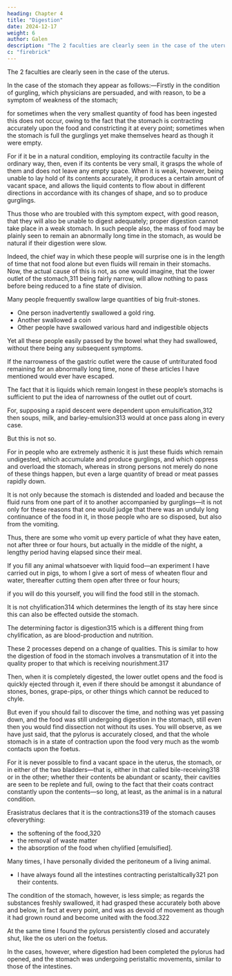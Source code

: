 ```yaml
---
heading: Chapter 4
title: "Digestion"
date: 2024-12-17
weight: 6
author: Galen
description: "The 2 faculties are clearly seen in the case of the uterus"
c: "firebrick"
---
```



The 2 faculties are clearly seen in the case of the uterus.

In the case of the stomach they appear as follows:—Firstly in the condition of gurgling, which physicians are persuaded, and with reason, to be a symptom of weakness of the stomach; 

for sometimes when the very smallest quantity of food has been ingested this does not occur, owing to the fact that the stomach is contracting accurately upon the food and constricting it at every point; sometimes when the stomach is full the gurglings yet make themselves heard as though it were empty.

For if it be in a natural condition, employing its contractile faculty in the ordinary way, then, even if its contents be very small, it grasps the whole of them and does not leave any empty space. When it is weak, however, being unable to lay hold of its contents accurately, it produces a certain amount of vacant space, and allows the liquid contents to flow about in different directions in accordance with its changes of shape, and so to produce gurglings.

Thus those who are troubled with this symptom expect, with good reason, that they will also be unable to digest adequately; proper digestion cannot take place in a weak stomach. In such people also, the mass of food may be plainly seen to remain an abnormally long time in the stomach, as would be natural if their digestion were slow. 

Indeed, the chief way in which these people will surprise one is in the length of time that not food alone but even fluids will remain in their stomachs. Now, the actual cause of this is not, as one would imagine, that the lower outlet of the stomach,311 being fairly narrow, will allow nothing to pass before being reduced to a fine state of division.

Many people frequently swallow large quantities of big fruit-stones.

- One person inadvertently swallowed a gold ring.
- Another swallowed a coin
- Other people have swallowed various hard and indigestible objects

Yet all these people easily passed by the bowel what they had swallowed, without there being any subsequent symptoms.

If the narrowness of the gastric outlet were the cause of untriturated food remaining for an abnormally long time, none of these articles I have mentioned would ever have escaped.

The fact that it is liquids which remain longest in these people’s stomachs is sufficient to put the idea of narrowness of the outlet out of court.

For, supposing a rapid descent were dependent upon emulsification,312 then soups, milk, and barley-emulsion313 would at once pass along in every case.

But this is not so.

For in people who are extremely asthenic it is just these fluids which remain undigested, which accumulate and produce gurglings, and which oppress and overload the stomach, whereas in strong persons not merely do none of these things happen, but even a large quantity of bread or meat passes rapidly down.

It is not only because the stomach is distended and loaded and because the fluid runs from one part of it to another accompanied by gurglings—it is not only for these reasons that one would judge that there was an unduly long continuance of the food in it, in those people who are so disposed, but also from the vomiting.

Thus, there are some who vomit up every particle of what they have eaten, not after three or four hours, but actually in the middle of the night, a lengthy period having elapsed since their meal.

If you fill any animal whatsoever with liquid food—an experiment I have carried out in pigs, to whom I give a sort of mess of wheaten flour and water, thereafter cutting them open after three or four hours; 

if you will do this yourself, you will find the food still in the stomach. 

It is not chylification314 which determines the length of its stay here since this can also be effected outside the stomach.

The determining factor is digestion315 which is a different thing from chylification, as are blood-production and nutrition.

These 2 processes depend on a change of qualities. This is similar to how the digestion of food in the stomach involves a transmutation of it into the quality proper to that which is receiving nourishment.317 

Then, when it is completely digested, the lower outlet opens and the food is quickly ejected through it, even if there should be amongst it abundance of stones, bones, grape-pips, or other things which cannot be reduced to chyle. 

<!-- And you may observe this yourself in an animal, if you will try to hit upon the time at which the descent of food from the stomach takes place.  -->

But even if you should fail to discover the time, and nothing was yet passing down, and the food was still undergoing digestion in the stomach, still even then you would find dissection not without its uses. You will observe, as we have just said, that the pylorus is accurately closed, and that the whole stomach is in a state of contraction upon the food very much as the womb contacts upon the foetus.

For it is never possible to find a vacant space in the uterus, the stomach, or in either of the two bladders—that is, either in that called bile-receiving318 or in the other; whether their contents be abundant or scanty, their cavities are seen to be replete and full, owing to the fact that their coats contract constantly upon the contents—so long, at least, as the animal is in a natural condition.

Erasistratus declares that it is the contractions319 of the stomach causes ofeverything:
- the softening of the food,320
- the removal of waste matter
- the absorption of the food when chylified [emulsified].

Many times, I have personally divided the peritoneum of a living animal.
- I have always found all the intestines contracting peristaltically321 pon their contents.

The condition of the stomach, however, is less simple; as regards the substances freshly swallowed, it had grasped these accurately both above and below, in fact at every point, and was as devoid of movement as though it had grown round and become united with the food.322 

At the same time I found the pylorus persistently closed and accurately shut, like the os uteri on the foetus.

In the cases, however, where digestion had been completed the pylorus had opened, and the stomach was undergoing peristaltic movements, similar to those of the intestines.


